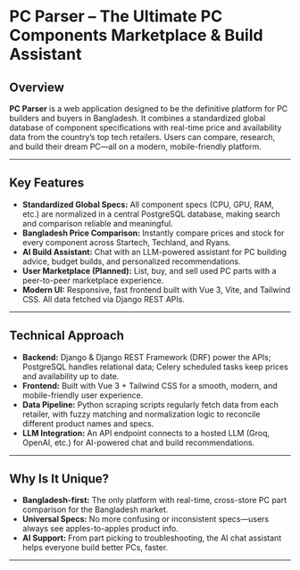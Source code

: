 # PC Parser – The Ultimate PC Components Marketplace & Build Assistant

## Overview

**PC Parser** is a web application designed to be the definitive platform for PC builders and buyers in Bangladesh. It combines a standardized global database of component specifications with real-time price and availability data from the country’s top tech retailers. Users can compare, research, and build their dream PC—all on a modern, mobile-friendly platform.

---

## Key Features

- **Standardized Global Specs:** All component specs (CPU, GPU, RAM, etc.) are normalized in a central PostgreSQL database, making search and comparison reliable and meaningful.
- **Bangladesh Price Comparison:** Instantly compare prices and stock for every component across Startech, Techland, and Ryans.
- **AI Build Assistant:** Chat with an LLM-powered assistant for PC building advice, budget builds, and personalized recommendations.
- **User Marketplace (Planned):** List, buy, and sell used PC parts with a peer-to-peer marketplace experience.
- **Modern UI:** Responsive, fast frontend built with Vue 3, Vite, and Tailwind CSS. All data fetched via Django REST APIs.

---

## Technical Approach

- **Backend:** Django & Django REST Framework (DRF) power the APIs; PostgreSQL handles relational data; Celery scheduled tasks keep prices and availability up to date.
- **Frontend:** Built with Vue 3 + Tailwind CSS for a smooth, modern, and mobile-friendly user experience.
- **Data Pipeline:** Python scraping scripts regularly fetch data from each retailer, with fuzzy matching and normalization logic to reconcile different product names and specs.
- **LLM Integration:** An API endpoint connects to a hosted LLM (Groq, OpenAI, etc.) for AI-powered chat and build recommendations.

---

## Why Is It Unique?

- **Bangladesh-first:** The only platform with real-time, cross-store PC part comparison for the Bangladesh market.
- **Universal Specs:** No more confusing or inconsistent specs—users always see apples-to-apples product info.
- **AI Support:** From part picking to troubleshooting, the AI chat assistant helps everyone build better PCs, faster.

---
